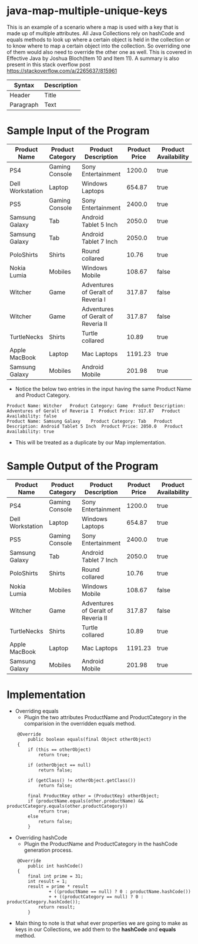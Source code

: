 # java-map-multiple-unique-keys
This is an example of a scenario where a map is used with a key that is made up of multiple attributes. All Java Collections rely on hashCode and equals methods to look up where a certain object is held in the collection or to know where to map a certain object into the collection. So overriding one of them would also need to override the other one as well. This is covered in Effective Java by Joshua Bloch(Item 10 and Item 11). A summary is also present in this stack overflow post https://stackoverflow.com/a/2265637/815961

| Syntax      | Description |
| ----------- | ----------- |
| Header      | Title       |
| Paragraph   | Text        |

# Sample Input of the Program
|Product Name|Product Category|Product Description|Product Price|Product Availability
|-----|-----|-----|-----|-----|
|PS4|Gaming Console| Sony Entertainment|1200.0|true
|Dell Workstation| Laptop| Windows Laptops| 654.87| true
|PS5| Gaming Console| Sony Entertainment| 2400.0| true
|Samsung Galaxy| Tab| Android Tablet 5 Inch| 2050.0| true
|Samsung Galaxy| Tab| Android Tablet 7 Inch| 2050.0| true
|PoloShirts| Shirts| Round collared| 10.76| true
|Nokia Lumia| Mobiles| Windows Mobile| 108.67| false
|Witcher| Game| Adventures of Geralt of Reveria I| 317.87| false
|Witcher| Game| Adventures of Geralt of Reveria II| 317.87| false
|TurtleNecks| Shirts| Turtle collared| 10.89| true
|Apple MacBook| Laptop| Mac Laptops| 1191.23| true
|Samsung Galaxy| Mobiles| Android Mobile| 201.98| true

- Notice the below two entries in the input having the same Product Name and Product Category.
```
Product Name: Witcher	Product Category: Game	Product Description: Adventures of Geralt of Reveria I	Product Price: 317.87	Product Availability: false
Product Name: Samsung Galaxy	Product Category: Tab	Product Description: Android Tablet 5 Inch	Product Price: 2050.0	Product Availability: true
```
- This will be treated as a duplicate by our Map implementation.

# Sample Output of the Program
|Product Name|Product Category|Product Description|Product Price|Product Availability
|-----|-----|-----|-----|-----|
|PS4|Gaming Console| Sony Entertainment|1200.0|true
|Dell Workstation| Laptop| Windows Laptops| 654.87| true
|PS5| Gaming Console| Sony Entertainment| 2400.0| true
|Samsung Galaxy| Tab| Android Tablet 7 Inch| 2050.0| true
|PoloShirts| Shirts| Round collared| 10.76| true
|Nokia Lumia| Mobiles| Windows Mobile| 108.67| false
|Witcher| Game| Adventures of Geralt of Reveria II| 317.87| false
|TurtleNecks| Shirts| Turtle collared| 10.89| true
|Apple MacBook| Laptop| Mac Laptops| 1191.23| true
|Samsung Galaxy| Mobiles| Android Mobile| 201.98| true

# Implementation
- Overriding equals
  - Plugin the two attributes ProductName and ProductCategory in the comparision in the overridden equals method.  
```
	@Override
        public boolean equals(final Object otherObject) 
	{
        if (this == otherObject)
            return true;

        if (otherObject == null)
            return false;
        
        if (getClass() != otherObject.getClass())
            return false;
        
        final ProductKey other = (ProductKey) otherObject;
        if (productName.equals(other.productName) && productCategory.equals(other.productCategory)) 
            return true;
        else
        	return false;
        }
```
- Overriding hashCode
  - Plugin the ProductName and ProductCategory in the hashCode generation process.
```
	@Override
        public int hashCode() 
	{
        final int prime = 31;
        int result = 1;
        result = prime * result
                + ((productName == null) ? 0 : productName.hashCode())
                + + ((productCategory == null) ? 0 : productCategory.hashCode());
            return result;
        }
```

- Main thing to note is that what ever properties we are going to make as keys in our Collections, we add them to the **hashCode** and **equals** method.
